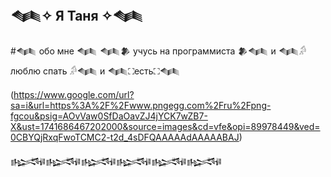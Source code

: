 ## 𒈝✧ Я Таня ✧𒈝
#𒈝 обо мне 𒈝
𒈝𒆎 учусь на программиста 𒆎𒈝
и
𒈝𓀔 люблю спать 𓀔𒈝
и
𒈝⛶есть⛶𒈝

(https://www.google.com/url?sa=i&url=https%3A%2F%2Fwww.pngegg.com%2Fru%2Fpng-fgcou&psig=AOvVaw0SfDaOavZJ4jYCK7wZB7-X&ust=1741686467202000&source=images&cd=vfe&opi=89978449&ved=0CBYQjRxqFwoTCMC2-t2d_4sDFQAAAAAdAAAAABAJ)

𒈙𒈙𒈙𒈙𒈙𒈙
